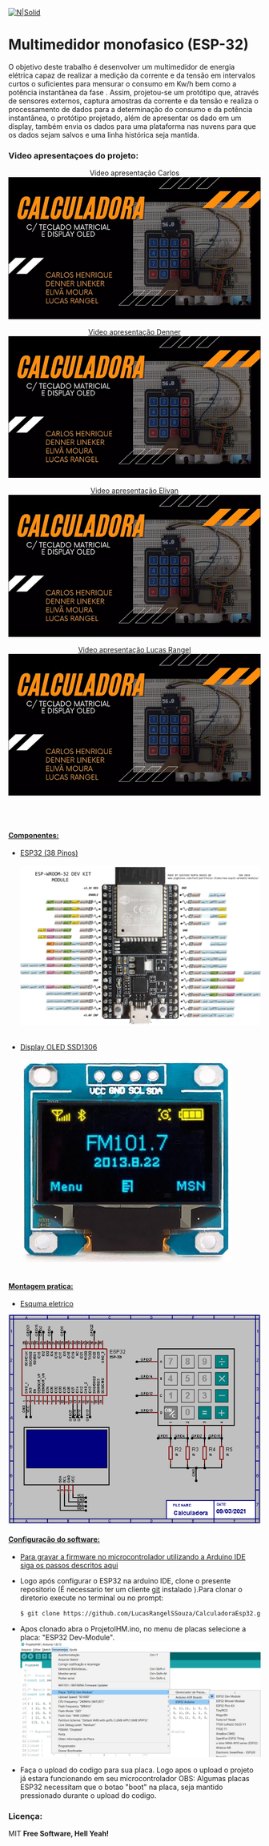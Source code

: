 
[![N|Solid](https://eventos.ifg.edu.br/semanai2c/wp-content/uploads/sites/7/2016/08/marca-ifg-2015-todas-as-verses.png)](https://www.ifg.edu.br/goiania)

# Multimedidor monofasico (ESP-32)
O objetivo deste trabalho é desenvolver um multimedidor de energia elétrica capaz de realizar a medição da corrente e da tensão em intervalos curtos o suficientes para mensurar o consumo em Kw/h bem como a potência instantânea da fase . Assim, projetou-se um protótipo que, através de sensores externos, captura amostras da corrente e da tensão e realiza o processamento de dados para a determinação do consumo e da potência instantânea, o protótipo projetado, além de apresentar os dado em um display, também envia os dados para uma plataforma nas nuvens para que os dados sejam salvos e uma linha histórica seja mantida.
### Video apresentaçoes do projeto:

<p align="center">
Video apresentação Carlos
  <a href="https://www.youtube.com/watch?v=GS9BGk7oyCk"><img src="https://github.com/LucasRangelSSouza/CalculadoraEsp32/blob/main/assets/Miniatura.png">
</p>

<p align="center">
Video apresentação Denner
  <a href="https://www.youtube.com/watch?v=GS9BGk7oyCk"><img src="https://github.com/LucasRangelSSouza/CalculadoraEsp32/blob/main/assets/Miniatura.png">
</p>

<p align="center">
Video apresentação Elivan
  <a href="https://www.youtube.com/watch?v=GS9BGk7oyCk"><img src="https://github.com/LucasRangelSSouza/CalculadoraEsp32/blob/main/assets/Miniatura.png">
</p>


<p align="center">
Video apresentação Lucas Rangel
  <a href="https://www.youtube.com/watch?v=GS9BGk7oyCk"><img src="https://github.com/LucasRangelSSouza/CalculadoraEsp32/blob/main/assets/Miniatura.png">
</p>

 <br/><br/>


#### Componentes:

  - ESP32 (38 Pinos)
  <br/><br/>
![](https://github.com/LucasRangelSSouza/CalculadoraEsp32/blob/main/assets/ESP32-DEVKIT-V4-pinout-v2.jpg)
  <br/><br/>
  
  
  - Display OLED SSD1306
  <br/><br/>
![](https://github.com/LucasRangelSSouza/CalculadoraEsp32/blob/main/assets/display7.jpg)
<br/><br/>


  
#### Montagem pratica:

  - Esquma eletrico
  
  ![](https://github.com/LucasRangelSSouza/CalculadoraEsp32/blob/main/assets/esquemaEletrico.bmp)
  

#### Configuração do software:

  - Para gravar a firmware no microcontrolador utilizando a Arduino IDE
siga os passos descritos [aqui](https://randomnerdtutorials.com/installing-the-esp32-board-in-arduino-ide-windows-instructions/)

  - Logo após configurar o ESP32 na arduino IDE, clone o presente repositorio (É necessario ter um cliente [git](https://git-scm.com/) instalado ).Para clonar o diretorio execute no terminal ou no prompt:
	```sh
	$ git clone https://github.com/LucasRangelSSouza/CalculadoraEsp32.git
	```
  - Apos clonado abra o ProjetoIHM.ino, no menu de placas selecione a placa: "ESP32 Dev-Module".
	![](https://github.com/LucasRangelSSouza/CalculadoraEsp32/blob/main/assets/selectPlaca.png)
	
  - Faça o upload do codigo para sua placa. Logo apos o upload o projeto já estara funcionando em seu microcontrolador
		OBS: Algumas placas ESP32 necessitam que o botao "boot" na placa, seja mantido pressionado durante o upload do codigo.


### Licença:


MIT
**Free Software, Hell Yeah!**
